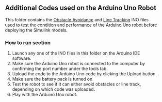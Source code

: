 ## Additional Codes used on the Arduino Uno Robot
This folder contains the [Obstacle Avoidance]() and [Line Tracking]() INO files used to test the condition and performance of the Arduino Uno robot before deploying the Simulink models.

### How to run section
1. Launch any one of the INO files in this folder on the Arduino IDE software.
2. Make sure the Arduino Uno robot is connected to the computer by confirming the port number under the tools tab.
3. Upload the code to the Arduino Uno code by clicking the Upload button.
4. Make sure the battery pack is turned on.
5. Test the robot to see if it can either avoid obstacles or line track, depending on which code was uploaded.
6. Play with the Arduino Uno robot.
